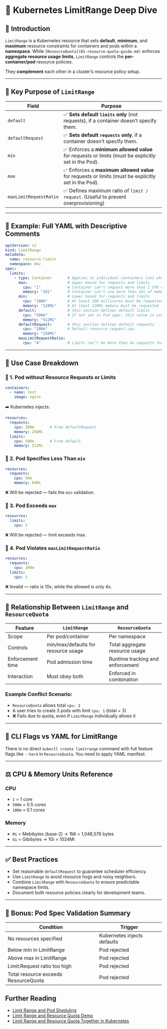 # 📘 Kubernetes LimitRange Deep Dive

## 🌟 Introduction
`LimitRange` is a Kubernetes resource that sets **default**, **minimum**, and **maximum** resource constraints for containers and pods within a **namespace**. While `[ResourceQuota](01-resource-quota-guide.md)` enforces **aggregate resource usage limits**, `LimitRange` controls the **per-container/pod** resource policies.

They **complement** each other in a cluster’s resource policy setup.

---

## 🧠 Key Purpose of `LimitRange`

| Field                  | Purpose                                                                                             |
| ---------------------- | --------------------------------------------------------------------------------------------------  |
| `default`              | ✅ **Sets default `limits` only** (not requests), if a container doesn’t specify them.              |
| `defaultRequest`       | ✅ **Sets default `requests` only**, if a container doesn’t specify them.                           |
| `min`                  | ✅ Enforces a **minimum allowed value** for requests or limits (must be explicitly set in the Pod). |
| `max`                  | ✅ Enforces a **maximum allowed value** for requests or limits (must be explicitly set in the Pod). |
| `maxLimitRequestRatio` | ✅ Defines maximum ratio of `limit / request`. (Useful to prevent overprovisioning)                 |

---

## 🧪 Example: Full YAML with Descriptive Comments

```yaml
apiVersion: v1
kind: LimitRange
metadata:
  name: resource-limits
  namespace: dev
spec:
  limits:
    - type: Container       # Applies to individual containers (not whole pods)
      max:                  # Upper bound for requests and limits
        cpu: "1"            # Container can't request more than 1 CPU core
        memory: "1Gi"       # Container can't use more than 1Gi of memory
      min:                  # Lower bound for requests and limits
        cpu: "100m"         # At least 100 millicores must be requested
        memory: "128Mi"     # At least 128Mi memory must be requested
      default:              # this section defines default limits
        cpu: "500m"         # If not set in Pod spec, this value is used (Default resource.limit.cpu)
        memory: "512Mi"
      defaultRequest:       # this section defines default requests
        cpu: "200m"         # Default resource.request.cpu
        memory: "256Mi"
      maxLimitRequestRatio:
        cpu: "4"            # Limits can’t be more than 4x requests for CPU
```

---

## 🎯 Use Case Breakdown

### 🔹 1. Pod without Resource Requests or Limits
```yaml
containers:
  - name: test
    image: nginx
```
➡️ Kubernetes injects:
```yaml
resources:
  requests:
    cpu: 200m       # From defaultRequest
    memory: 256Mi
  limits:
    cpu: 500m       # From default
    memory: 512Mi
```

### 🔹 2. Pod Specifies Less Than `min`
```yaml
resources:
  requests:
    cpu: 50m
    memory: 64Mi
```
❌ Will be rejected — fails the `min` validation.

### 🔹 3. Pod Exceeds `max`
```yaml
resources:
  limits:
    cpu: 2
```
❌ Will be rejected — limit exceeds max.

### 🔹 4. Pod Violates `maxLimitRequestRatio`
```yaml
resources:
  requests:
    cpu: 100m
  limits:
    cpu: 1
```
❌ Invalid — ratio is 10x, while the allowed is only 4x.

---

## 🧩 Relationship Between `LimitRange` and `ResourceQuota`

| Feature               | `LimitRange`                          | `ResourceQuota`                        |
|------------------------|----------------------------------------|----------------------------------------|
| Scope                 | Per pod/container                      | Per namespace                          |
| Controls              | min/max/defaults for resource usage    | Total aggregate resource usage         |
| Enforcement time     | Pod admission time                     | Runtime tracking and enforcement       |
| Interaction           | Must obey both                        | Enforced in combination                |

### Example Conflict Scenario:
- `ResourceQuota` allows total `cpu: 2`
- A user tries to create 3 pods with limit `cpu: 1` (total = 3)
- ❌ Fails due to quota, even if `LimitRange` individually allows it


---

## 🔧 CLI Flags vs YAML for LimitRange

There is no direct `kubectl create limitrange` command with full feature flags like `--hard` in `ResourceQuota`. You need to apply YAML manifest.

---

## ⚖️ CPU & Memory Units Reference

### CPU
- `1` = 1 core
- `500m` = 0.5 cores
- `100m` = 0.1 cores

### Memory
- `Mi` = Mebibytes (base-2) → 1Mi = 1,048,576 bytes
- `Gi` = Gibibytes → 1Gi = 1024Mi

---

## ✅ Best Practices

- Set reasonable `defaultRequest` to guarantee scheduler efficiency.
- Use `LimitRange` to avoid resource hogs and noisy neighbors.
- Combine `LimitRange` with `ResourceQuota` to ensure predictable namespace limits.
- Document both resource policies clearly for development teams.

---

## 📎 Bonus: Pod Spec Validation Summary

| Condition                              | Trigger                         |
|----------------------------------------|----------------------------------|
| No resources specified                  | Kubernetes injects defaults      |
| Below min in LimitRange                | Pod rejected                     |
| Above max in LimitRange                | Pod rejected                     |
| Limit:Request ratio too high           | Pod rejected                     |
| Total resource exceeds ResourceQuota   | Pod rejected                     |


## Further Reading

- [Limit Range and Pod Sheduling](limitrange-and-pod-scheduling.md)
- [Limit Range and Resource Quota Demo](limitrange-resourcequota-demo.md)
- [Limit Range and Resource Quota Together in Kubernetes](limitrange-resourcequota-together.md)
